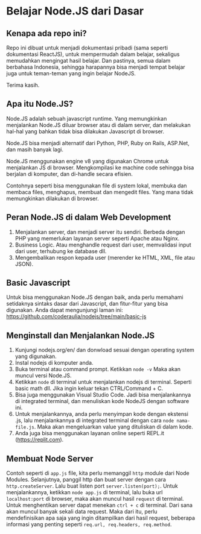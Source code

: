 # Belajar Node.JS dari Dasar

## Kenapa ada repo ini?

Repo ini dibuat untuk menjadi dokumentasi pribadi (sama seperti dokumentasi ReactJS), untuk mempermudah dalam belajar, sekaligus memudahkan mengingat hasil belajar. Dan pastinya, semua dalam berbahasa Indonesia, sehingga harapannya bisa menjadi tempat belajar juga untuk teman-teman yang ingin belajar NodeJS.

Terima kasih.

## Apa itu Node.JS?

Node.JS adalah sebuah javascript runtime. Yang memungkinkan menjalankan Node.JS diluar browser atau di dalam server, dan melakukan hal-hal yang bahkan tidak bisa dilakukan Javascript di browser.

Node.JS bisa menjadi alternatif dari Python, PHP, Ruby on Rails, ASP.Net, dan masih banyak lagi.

Node.JS menggunakan engine v8 yang digunakan Chrome untuk menjalankan JS di browser. Mengkompilasi ke machine code sehingga bisa berjalan di komputer, dan di-handle secara efisien.

Contohnya seperti bisa menggunakan file di system lokal, membuka dan membaca files, menghapus, membuat dan mengedit files. Yang mana tidak memungkinkan dilakukan di browser.

## Peran Node.JS di dalam Web Development

1. Menjalankan server, dan menjadi server itu sendiri. Berbeda dengan PHP yang memerlukan layanan server seperti Apache atau Nginx.
2. Business Logic. Atau menghandle request dari user, memvalidasi input dari user, terhubung ke database dll.
3. Mengembalikan respon kepada user (merender ke HTML, XML, file atau JSON).

## Basic Javascript

Untuk bisa menggunakan Node.JS dengan baik, anda perlu memahami setidaknya sintaks dasar dari Javascript, dan fitur-fitur yang bisa digunakan. Anda dapat mengunjungi laman ini:
https://github.com/coderaulia/nodejs/tree/main/basic-js

## Menginstall dan Menjalankan Node.JS

1. Kunjungi nodejs.org/en/ dan donwload sesuai dengan operating system yang digunakan.
2. Instal nodejs di komputer anda.
3. Buka terminal atau command prompt. Ketikkan `node -v` Maka akan muncul versi Node.JS.
4. Ketikkan `node` di terminal untuk menjalankan nodejs di terminal. Seperti basic math dll. Jika ingin keluar tekan CTRL/Command + C.
5. Bisa juga menggunakan Visual Studio Code. Jadi bisa menjalankannya di integrated terminal, dan menuliskan kode NodeJS dengan software ini.
6. Untuk menjalankannya, anda perlu menyimpan kode dengan ekstensi .js, lalu menjalankannya di integrated terminal dengan cara `node nama-file.js`. Maka akan mengeluarkan value yang dituliskan di dalam kode.
7. Anda juga bisa menggunakan layanan online seperti REPL.it (https://replit.com).

## Membuat Node Server

Contoh seperti di `app.js` file, kita perlu memanggil `http` module dari Node Modules. Selanjutnya, panggil http dan buat server dengan cara `http.createServer`. Lalu buat listen port `server.listen(port);`. Untuk menjalankannya, ketikkan `node app.js` di terminal, lalu buka url `localhost:port` di browser, maka akan muncul hasil `request` di terminal. Untuk menghentikan server dapat menekan `ctrl + c` di terminal. Dari sana akan muncul banyak sekali data request. Maka dari itu, perlu mendefinisikan apa saja yang ingin ditampilkan dari hasil request, beberapa informasi yang penting seperti `req.url, req.headers, req.method`.
